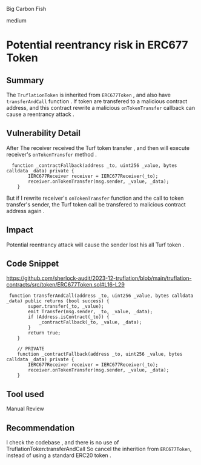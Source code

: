 Big Carbon Fish

medium

# Potential reentrancy risk in ERC677 Token

## Summary
The `TruflationToken` is inherited from `ERC677Token` , and also have `transferAndCall` function .
If token are transfered to a malicious contract address, and this contract rewrite a malicious `onTokenTransfer` callback can cause a reentrancy attack .

## Vulnerability Detail

After The receiver received the Turf token transfer , and then will execute receiver's `onTokenTransfer` method .

```solidity
  function _contractFallback(address _to, uint256 _value, bytes calldata _data) private {
        IERC677Receiver receiver = IERC677Receiver(_to);
        receiver.onTokenTransfer(msg.sender, _value, _data);
    }
```

But if I rewrite receiver's `onTokenTransfer` function and the call to token transfer's sender, the Turf token call be transfered to malicious contract address again .


## Impact
Potential reentrancy attack will cause the sender lost his all Turf token .

## Code Snippet
https://github.com/sherlock-audit/2023-12-truflation/blob/main/truflation-contracts/src/token/ERC677Token.sol#L16-L29

```solidity
 function transferAndCall(address _to, uint256 _value, bytes calldata _data) public returns (bool success) {
        super.transfer(_to, _value);
        emit Transfer(msg.sender, _to, _value, _data);
        if (Address.isContract(_to)) {
            _contractFallback(_to, _value, _data);
        }
        return true;
    }

    // PRIVATE
    function _contractFallback(address _to, uint256 _value, bytes calldata _data) private {
        IERC677Receiver receiver = IERC677Receiver(_to);
        receiver.onTokenTransfer(msg.sender, _value, _data);
    }
```

## Tool used

Manual Review

## Recommendation
I check the codebase , and there is no use of TruflationToken:transferAndCall
So cancel the inherition from `ERC677Token`, instead of using a standard ERC20 token .
